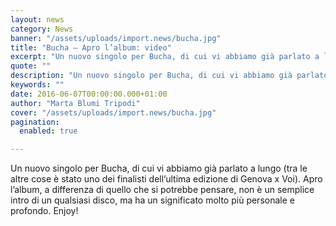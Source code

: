 ```yaml
---
layout: news
category: News
banner: "/assets/uploads/import.news/bucha.jpg"
title: "Bucha – Apro l’album: video"
excerpt: "Un nuovo singolo per Bucha, di cui vi abbiamo già parlato a lungo (tra le altre cose è stato uno dei finalisti dell’ultima edizione di Genova x Voi). Apro l’album, a differenza di quello che si potrebbe pensare, non è un semplice intro di un qualsiasi disco, ma ha un significato molto più personale e [&hellip"
quote: ""
description: "Un nuovo singolo per Bucha, di cui vi abbiamo già parlato a lungo (tra le altre cose è stato uno dei finalisti dell’ultima edizione di Genova x Voi). Apro l’album, a differenza di quello che si potrebbe pensare, non è un semplice intro di un qualsiasi disco, ma ha un significato molto più personale e [&hellip"
keywords: ""
date: 2016-06-07T00:00:00.000+01:00
author: "Marta Blumi Tripodi"
cover: "/assets/uploads/import.news/bucha.jpg"
pagination:
  enabled: true

---
```


Un nuovo singolo per Bucha, di cui vi abbiamo già parlato a lungo (tra le altre cose è stato uno dei finalisti dell’ultima edizione di Genova x Voi). Apro l’album, a differenza di quello che si potrebbe pensare, non è un semplice intro di un qualsiasi disco, ma ha un significato molto più personale e profondo. Enjoy!